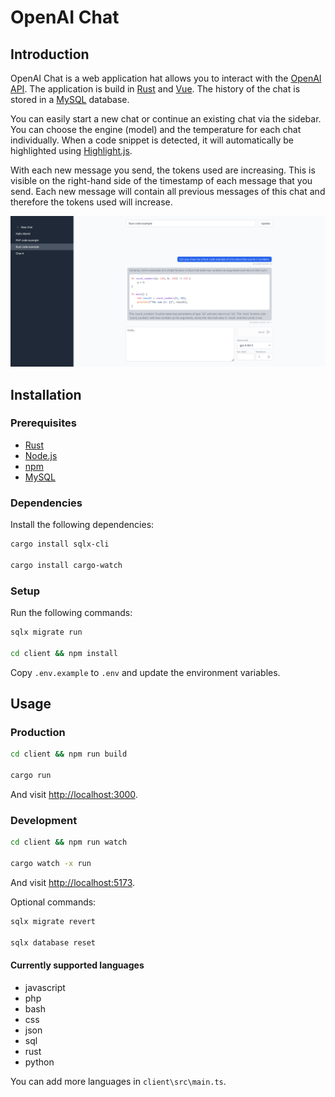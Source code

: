 # OpenAI Chat

## Introduction

OpenAI Chat is a web application hat allows you to interact with the [OpenAI API](https://beta.openai.com/). The application is build in [Rust](https://www.rust-lang.org/) and [Vue](https://vuejs.org/). The history of the chat is stored in a [MySQL](https://www.mysql.com/) database.

You can easily start a new chat or continue an existing chat via the sidebar. You can choose the engine (model) and the temperature for each chat individually. When a code snippet is detected, it will automatically be highlighted using [Highlight.js](https://highlightjs.org/).

With each new message you send, the tokens used are increasing. This is visible on the right-hand side of the timestamp of each message that you send. Each new message will contain all previous messages of this chat and therefore the tokens used will increase.

![Screenshot](docs/screenshot.png)

## Installation

### Prerequisites

- [Rust](https://www.rust-lang.org/tools/install)
- [Node.js](https://nodejs.org/en/download)
- [npm](https://docs.npmjs.com/downloading-and-installing-node-js-and-npm)
- [MySQL](https://dev.mysql.com/downloads/installer)

### Dependencies

Install the following dependencies:

```bash
cargo install sqlx-cli

cargo install cargo-watch
```

### Setup

Run the following commands:

```bash
sqlx migrate run

cd client && npm install
```

Copy `.env.example` to `.env` and update the environment variables.

## Usage

### Production

```bash
cd client && npm run build

cargo run
```

And visit [http://localhost:3000](http://localhost:3000).

### Development

```bash
cd client && npm run watch

cargo watch -x run
```

And visit [http://localhost:5173](http://localhost:5173).

Optional commands:

```bash
sqlx migrate revert

sqlx database reset
```

#### Currently supported languages

- javascript
- php
- bash
- css
- json
- sql
- rust
- python

You can add more languages in `client\src\main.ts`.

